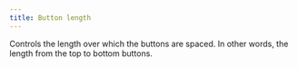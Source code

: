 ```yaml
---
title: Button length
---
```


Controls the length over which the buttons are spaced. 
In other words, the length from the top to bottom buttons.
